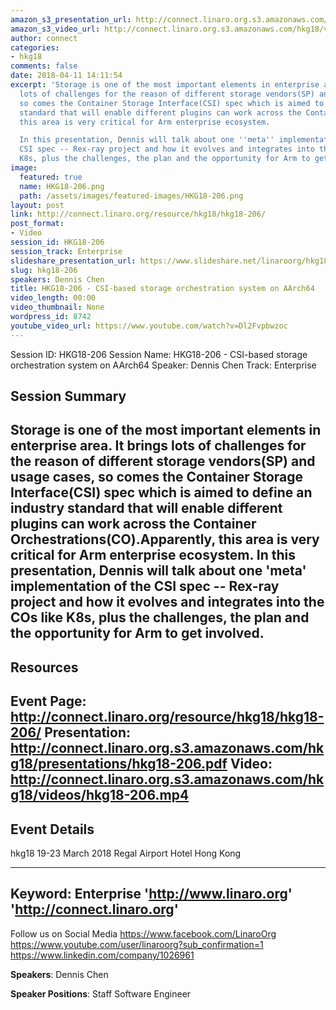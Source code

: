 ```yaml
---
amazon_s3_presentation_url: http://connect.linaro.org.s3.amazonaws.com/hkg18/presentations/hkg18-206.pdf
amazon_s3_video_url: http://connect.linaro.org.s3.amazonaws.com/hkg18/videos/hkg18-206.mp4
author: connect
categories:
- hkg18
comments: false
date: 2018-04-11 14:11:54
excerpt: 'Storage is one of the most important elements in enterprise area. It brings
  lots of challenges for the reason of different storage vendors(SP) and usage cases,
  so comes the Container Storage Interface(CSI) spec which is aimed to define an industry
  standard that will enable different plugins can work across the Container Orchestrations(CO).Apparently,
  this area is very critical for Arm enterprise ecosystem.

  In this presentation, Dennis will talk about one ''meta'' implementation of the
  CSI spec -- Rex-ray project and how it evolves and integrates into the COs like
  K8s, plus the challenges, the plan and the opportunity for Arm to get involved.'
image:
  featured: true
  name: HKG18-206.png
  path: /assets/images/featured-images/HKG18-206.png
layout: post
link: http://connect.linaro.org/resource/hkg18/hkg18-206/
post_format:
- Video
session_id: HKG18-206
session_track: Enterprise
slideshare_presentation_url: https://www.slideshare.net/linaroorg/hkg18206-csibased-storage-orchestration-system-on-aarch64
slug: hkg18-206
speakers: Dennis Chen
title: HKG18-206 - CSI-based storage orchestration system on AArch64
video_length: 00:00
video_thumbnail: None
wordpress_id: 8742
youtube_video_url: https://www.youtube.com/watch?v=Dl2Fvpbwzoc
---
```


Session ID: HKG18-206
Session Name: HKG18-206 - CSI-based storage orchestration system on AArch64
Speaker: Dennis Chen
Track: Enterprise


## Session Summary
Storage is one of the most important elements in enterprise area. It brings lots of challenges for the reason of different storage vendors(SP) and usage cases, so comes the Container Storage Interface(CSI) spec which is aimed to define an industry standard that will enable different plugins can work across the Container Orchestrations(CO).Apparently, this area is very critical for Arm enterprise ecosystem.
In this presentation, Dennis will talk about one 'meta' implementation of the CSI spec -- Rex-ray project and how it evolves and integrates into the COs like K8s, plus the challenges, the plan and the opportunity for Arm to get involved.
---------------------------------------------------
## Resources
Event Page: http://connect.linaro.org/resource/hkg18/hkg18-206/
Presentation: http://connect.linaro.org.s3.amazonaws.com/hkg18/presentations/hkg18-206.pdf
Video: http://connect.linaro.org.s3.amazonaws.com/hkg18/videos/hkg18-206.mp4
 ---------------------------------------------------
## Event Details
hkg18
19-23 March 2018 
Regal Airport Hotel Hong Kong

---------------------------------------------------
Keyword: Enterprise
'http://www.linaro.org'
'http://connect.linaro.org'
---------------------------------------------------
Follow us on Social Media
https://www.facebook.com/LinaroOrg
https://www.youtube.com/user/linaroorg?sub_confirmation=1
https://www.linkedin.com/company/1026961

**Speakers**: Dennis Chen

**Speaker Positions**: Staff Software Engineer